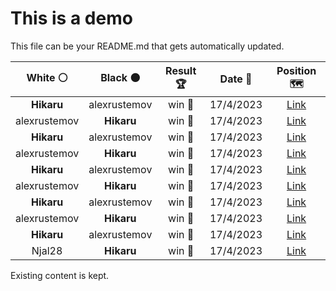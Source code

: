 # This is a demo

This file can be your README.md that gets automatically updated.

<!--START_SECTION:chessStats-->
<!-- Automatically generated with https://github.com/Balastrong/chess-stats-action -->

| White ⚪ | Black ⚫ | Result 🏆 | Date 📅 | Position 🗺️ |
|:---:|:---:|:---:|:---:|:---:|
| **Hikaru** | alexrustemov | win 🥇 | 17/4/2023 | <a href="http://www.ee.unb.ca/cgi-bin/tervo/fen.pl?select=3r1nk1/p1q2bp1/1p6/1Pp1pPN1/2P1P2Q/P6R/5KB1/4r3 b - -">Link</a> |
| alexrustemov | **Hikaru** | win 🥇 | 17/4/2023 | <a href="http://www.ee.unb.ca/cgi-bin/tervo/fen.pl?select=8/6k1/pp1p2q1/2pPp1r1/1PP2p1Q/P6P/5K2/4R3 w - -">Link</a> |
| **Hikaru** | alexrustemov | win 🥇 | 17/4/2023 | <a href="http://www.ee.unb.ca/cgi-bin/tervo/fen.pl?select=8/7p/n1PK4/p1N5/4k2p/1P5P/8/8 b - -">Link</a> |
| alexrustemov | **Hikaru** | win 🥇 | 17/4/2023 | <a href="http://www.ee.unb.ca/cgi-bin/tervo/fen.pl?select=8/5k2/3p1np1/3P2Q1/4q3/4Bp2/8/5K2 w - -">Link</a> |
| **Hikaru** | alexrustemov | win 🥇 | 17/4/2023 | <a href="http://www.ee.unb.ca/cgi-bin/tervo/fen.pl?select=1k6/3N4/7p/7P/2PpB1K1/3P2P1/1p3q2/8 b - -">Link</a> |
| alexrustemov | **Hikaru** | win 🥇 | 17/4/2023 | <a href="http://www.ee.unb.ca/cgi-bin/tervo/fen.pl?select=5r2/4N1kn/2p5/1pP4n/1Pb1P3/2b1BP1B/4N2K/8 w - -">Link</a> |
| **Hikaru** | alexrustemov | win 🥇 | 17/4/2023 | <a href="http://www.ee.unb.ca/cgi-bin/tervo/fen.pl?select=3r1k2/6pp/1q2B1p1/p1r5/6P1/4P2P/Q4P2/R2R2K1 b - -">Link</a> |
| alexrustemov | **Hikaru** | win 🥇 | 17/4/2023 | <a href="http://www.ee.unb.ca/cgi-bin/tervo/fen.pl?select=2r4k/6pp/p2p4/q2N4/2P1P3/3b4/P2b1KPP/2RQ4 w - -">Link</a> |
| **Hikaru** | alexrustemov | win 🥇 | 17/4/2023 | <a href="http://www.ee.unb.ca/cgi-bin/tervo/fen.pl?select=8/R4Nk1/4p3/1p4pp/2q1P3/2r3PP/5P1K/Q7 b - -">Link</a> |
| Njal28 | **Hikaru** | win 🥇 | 17/4/2023 | <a href="http://www.ee.unb.ca/cgi-bin/tervo/fen.pl?select=r1b2rk1/1p3ppp/p7/3n4/1P2p3/P7/1BNqBPPK/1R3R2 w - -">Link</a> |

<!--END_SECTION:chessStats-->

Existing content is kept.
